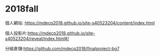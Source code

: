 # 2018fall

個人網站: https://mdecp2018.github.io/site-s40523204/content/index.html

個人投影片:https://mdecp2018.github.io/site-s40523204/reveal/index.html#/

分組倉儲:https://github.com/mdecp2018/finalproject-bg7

